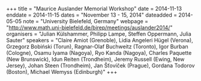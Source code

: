 +++
title = "Maurice Auslander Memorial Workshop"
date = 2014-11-13
enddate = 2014-11-15
dates = "November 13 - 15, 2014"
dateadded = 2014-05-05
note = "University Bielefeld, Germany"
webpage = "http://www.math.uni-bielefeld.de/birep/meetings/auslander2014/"
organisers = "Julian Külshammer, Philipp Lampe, Steffen Oppermann, Julia Sauter"
speakers = "Claire Amiot (Grenoble), Lidia Angeleri Hügel (Verona), Grzegorz Bobi&#324;ski (Torun), Ragnar-Olaf Buchweitz (Toronto), Igor Burban (Cologne), Osamu Iyama (Nagoya), Ryo Kanda (Nagoya), Charles Paquette (New Brunswick), Idun Reiten (Trondheim), Jeremy Russell (Ewing, New Jersey), Johan Steen (Trondheim), Jan Š&#357;oví&#269;ek (Prague), Gordana Todorov (Boston), Michael Wemyss (Edinburgh)"
+++
